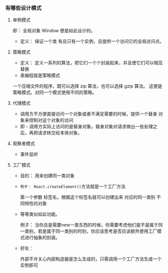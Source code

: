 ### 有哪些设计模式

1. 单例模式

   即： 全局对象 Window 便是如此设计的。

   - 定义： 保证一个类 有且只有一个实例，且提供一个访问它的全局访问点。

2. 策略模式

   - 定义： 定义一系列的算法，把它们一个个封装起来，并且使它们可以相互替换
   - 表编程就是策略模式

   一个压缩文件的程序，既可以选择 zip 算法，也可以选择 gzip 算法。 这便是策略模式。对同一个模式使用不同的策略。

3. 代理模式

   - 调用方不方便直接访问一个对象或者不满足需要的时候，提供一个替身 对象来控制对这个对象的访问
   - 即 - 调用方实际上访问的是替身对象。替身对象对请求做出一些处理之 后，再把请求转交给本体对象。

4. 观察者模式

   - 事件监听

5. 工厂模式

   - 目的： 用来创建同一类对象

   - `例子： React.createElement()`方法就是一个工厂方法

     第一个参数 标签名，根据这个标签名就可以创建出来 对应的同一类别 不同特性的对象

   - 等等类似如此功能。

     例子： 当你总是需要new一类东西的时候，你需要考虑他们是不是属于同一类别，若是属于同一类别的时刻，你应该思考是否应该额外使用工厂模式进行抽象的封装。

   - 好处：

     外部不许关心内部构造器是怎么生成的，只需调用一个工厂方法生成一个实例即可

   